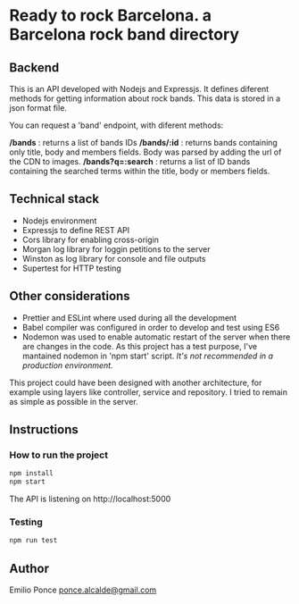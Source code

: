 # Ready to rock Barcelona. a Barcelona rock band directory

## Backend

This is an API developed with Nodejs and Expressjs. It defines diferent methods for getting information about rock bands. This data is stored in a json format file.

You can request a 'band' endpoint, with diferent methods:

**/bands** : returns a list of bands IDs
**/bands/:id** : returns bands containing only title, body and members fields. Body was parsed by adding the url of the CDN to images.
**/bands?q=:search** : returns a list of ID bands containing the searched terms within the title, body or members fields.

## Technical stack

- Nodejs environment
- Expressjs to define REST API
- Cors library for enabling cross-origin
- Morgan log library for loggin petitions to the server
- Winston as log library for console and file outputs
- Supertest for HTTP testing

## Other considerations

- Prettier and ESLint where used during all the development
- Babel compiler was configured in order to develop and test using ES6
- Nodemon was used to enable automatic restart of the server when there are changes in the code. As this project has a test purpose, I've mantained nodemon in 'npm start' script. _It's not recommended in a production environment._

This project could have been designed with another architecture, for example using layers like controller, service and repository. I tried to remain as simple as possible in the server.

## Instructions

### How to run the project

```sh
npm install
npm start
```

The API is listening on http://localhost:5000

### Testing

```sh
npm run test
```

## Author

Emilio Ponce
ponce.alcalde@gmail.com
